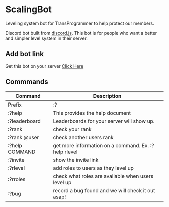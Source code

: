 # ScalingBot
Leveling system bot for TransProgrammer to help protect our members.

Discord bot built from [discord.js](https://discord.js.org/#/). This bot is for people who want a better and simpler
level system in their server.

## Add bot link
Get this bot on your server [Click Here](https://discordapp.com/oauth2/authorize?client_id=339254240012664832&scope=bot&permissions=268954688)

## Commmands
| Command | Description |
| ------ | ------ |
| Prefix | :? |
| :?help | This provides the help document |
| :?leaderboard | Leaderboards for your server will show up. |
| :?rank | check your rank |
| :?rank @user | check another users rank |
| :?help COMMAND | get more information on a command. Ex. :?help rlevel |
| :?invite | show the invite link |
| :?rlevel | add roles to users as they level up |
| :?rroles | check what roles are available when users level up |
| :?bug | record a bug found and we will check it out asap! |
